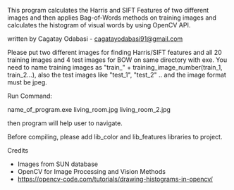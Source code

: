 
This program calculates the Harris and SIFT Features of two different images and then applies Bag-of-Words methods on training images and
calculates the histogram of visual words by using OpenCV API.

written by Cagatay Odabasi - cagatayodabasi91@gmail.com

Please put two different images for finding Harris/SIFT features and all 20 training images and 4 test images for BOW on same directory
with exe.
You need to name training images as "train_" + training_image_number(train_1, train_2...), also the test images like "test_1", "test_2" ..
and the image format must be jpeg.

Run Command:

name_of_program.exe living_room.jpg living_room_2.jpg

then program will help user to navigate.

Before compiling, please add lib_color and lib_features libraries to project.

Credits

- Images from SUN database
- OpenCV for Image Processing and Vision Methods
- https://opencv-code.com/tutorials/drawing-histograms-in-opencv/
